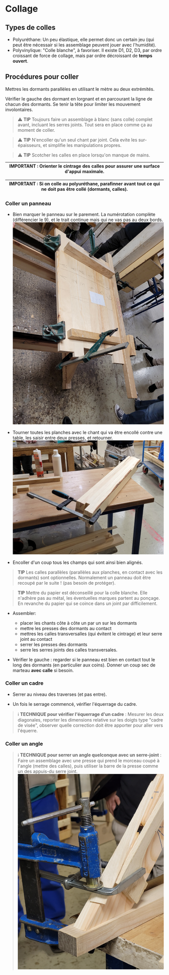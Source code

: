 # Collage

## Types de colles

* Polyuréthane: Un peu élastique, elle permet donc un certain jeu (qui peut être nécessair si les assemblage peuvent jouer avec l'humidité).
* Polyvinylique: "Colle blanche", à favoriser. Il existe D1, D2, D3, par ordre croissant de force de collage, mais par ordre décroissant de **temps ouvert**.


## Procédures pour coller

Mettres les dormants parallèles en utilisant le mètre au deux extrémités.

Vérifier le gauche des dormant en lorgnant et en parcourant la ligne de chacun des dormants. Se tenir la tête pour limiter les mouvement involontaires.

> :warning: **TIP** Toujours faire un assemblage à blanc (sans colle) complet avant, incluant les serres joints. Tout sera en place comme ça au moment de coller.

> :warning: **TIP** N'encoller qu'un seul chant par joint. Cela evite les sur-épaisseurs, et simplifie les manipulations propres.

> :warning: **TIP** Scotcher les calles en place lorsqu'on manque de mains.

| IMPORTANT : Orienter le cintrage des calles pour assurer une surface d'appui maximale. |
| --- |

| IMPORTANT : Si on colle au polyuréthane, parafinner avant tout ce qui ne doit pas être collé (dormants, calles). |
| --- |


### Coller un panneau


* Bien marquer le panneau sur le parement. La numérotation complète (différencier le 9), et le trait continue mais qui ne vas pas au deux bords.
  ![Image](media/marquage_panneau.jpg)

* Tourner toutes les planches avec le chant qui va être encollé contre une table, les saisir entre deux presses, et retourner.
  ![Image](media/prepa_encollage_panneau.jpg)

* Encoller d'un coup tous les champs qui sont ainsi bien alignés.

> **TIP** Les calles parallèles (parallèles aux planches, en contact avec les dormants) sont optionnelles. Normalement un panneau doit être recoupé par le suite ! (pas besoin de protéger).

> **TIP** Mettre du papier est déconseillé pour la colle blanche. Elle n'adhère pas au métal, les éventuelles marques partent au ponçage. En revanche du papier qui se coince dans un joint par difficilement.

* Assembler:
  * placer les chants côte à côte un par un sur les dormants
  * mettre les presses des dormants au contact
  * mettres les calles transversalles (qui évitent le cintrage) et leur serre joint au contact
  * serrer les presses des dormants
  * serre les serres joints des calles transversales.

* Vérifier le gauche : regarder si le panneau est bien en contact tout le long des dormants (en particulier aux coins). Donner un coup sec de marteau **avec calle** si besoin.



### Coller un cadre


* Serrer au niveau des traverses (et pas entre).

* Un fois le serrage commencé, vérifier l'équerrage du cadre.

> :information_source: **TECHNIQUE pour vérifier l'équerrage d'un cadre** :
> Mesurer les deux diagonales, reporter les dimensions relative sur les doigts type "cadre de visée", observer quelle correction doit être apporter pour aller vers l'équerre.


### Coller un angle


> :information_source: **TECHNIQUE pour serrer un angle quelconque avec un serre-joint** :
> Faire un assemblage avec une presse qui prend le morceau coupé à l'angle (mettre des calles),
> puis utiliser la barre de la presse comme un des appuis-du serre joint.
> ![Image](media/serrage_angle.jpg)
